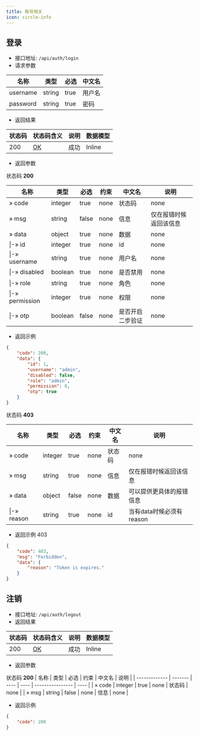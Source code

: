 ```yaml
---
title: 账号相关
icon: circle-info
---
```


## 登录<Badge text="GET" type="info" vertical="top" />
- 接口地址: `/api/auth/login`
- 请求参数

| 名称     | 类型    | 必选 | 中文名 |
| -------- | ------ | ---- | ------ |
| username | string | true | 用户名 |
| password | string | true | 密码   |

- 返回结果

| 状态码 | 状态码含义                                               | 说明 | 数据模型  |
| ------ | ------------------------------------------------------- | ---- | -------- |
| 200    | [OK](https://tools.ietf.org/html/rfc7231#section-6.3.1) | 成功 | Inline   |

- 返回参数

状态码 **200**

| 名称            | 类型     | 必选 | 约束 | 中文名           | 说明 |
| --------------- | ------- | ---- | ---- | ---------------- | ---- |
| » code          | integer | true | none | 状态码           | none |
| » msg           | string  | false | none | 信息             | 仅在报错时候返回该信息 |
| » data          | object  | true | none | 数据             | none |
| \|-» id         | integer | true | none | id               | none |
| \|-» username   | string  | true | none | 用户名           | none |
| \|-» disabled   | boolean | true | none | 是否禁用         | none |
| \|-» role       | string  | true | none | 角色             | none |
| \|-» permission | integer | true | none | 权限             | none |
| \|-» otp        | boolean | false | none | 是否开启二步验证  | none |

- 返回示例
```json
{
    "code": 200,
    "data": {
        "id": 1,
        "username": "admin",
        "disabled": false,
        "role": "admin",
        "permission": 0,
        "otp": true
    }
}
```
状态码 **403**

| 名称            | 类型     | 必选 | 约束 | 中文名           | 说明 |
| --------------- | ------- | ---- | ---- | ---------------- | ---- |
| » code          | integer | true | none | 状态码           | none |
| » msg           | string  | true | none | 信息             | 仅在报错时候返回该信息 |
| » data          | object  | false | none | 数据             | 可以提供更具体的报错信息 |
| \|-» reason     | string  | true | none | id               | 当有data时候必须有reason |
- 返回示例 403
```json
{
    "code": 403,
    "msg": "Forbidden",
    "data": {
        "reason": "Token is expires."
    }
}
```

## 注销<Badge text="GET" type="info" vertical="top" />
- 接口地址: `/api/auth/logout`
- 返回结果

| 状态码 | 状态码含义                                               | 说明 | 数据模型  |
| ------ | ------------------------------------------------------- | ---- | -------- |
| 200    | [OK](https://tools.ietf.org/html/rfc7231#section-6.3.1) | 成功 | Inline   |

- 返回参数

状态码 **200**
| 名称          | 类型    | 必选 | 约束 | 中文名            | 说明 |
| ------------- | ------- | ---- | ---- | ---------------- | ---- |
| » code        | integer | true | none | 状态码           | none |
| » msg         | string  | false | none | 信息             | none |

- 返回示例
```json
{
    "code": 200
}
```
